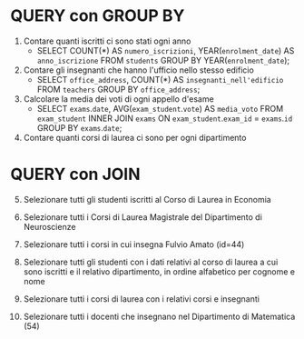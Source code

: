 # QUERY con GROUP BY
1. Contare quanti iscritti ci sono stati ogni anno
    - SELECT COUNT(*) AS `numero_iscrizioni`, YEAR(`enrolment_date`) AS `anno_iscrizione` FROM `students` GROUP BY YEAR(`enrolment_date`);    
2. Contare gli insegnanti che hanno l'ufficio nello stesso edificio
    - SELECT `office_address`, COUNT(*) AS `insegnanti_nell'edificio` FROM `teachers` GROUP BY `office_address`; 
3. Calcolare la media dei voti di ogni appello d'esame
    - SELECT `exams`.`date`, AVG(`exam_student`.`vote`) AS `media_voto` FROM `exam_student` INNER JOIN `exams` ON `exam_student`.`exam_id` = `exams`.`id` GROUP BY `exams`.`date`; 
4. Contare quanti corsi di laurea ci sono per ogni dipartimento


# QUERY con JOIN
5. Selezionare tutti gli studenti iscritti al Corso di Laurea in Economia

6. Selezionare tutti i Corsi di Laurea Magistrale del Dipartimento di
Neuroscienze

7. Selezionare tutti i corsi in cui insegna Fulvio Amato (id=44)

8. Selezionare tutti gli studenti con i dati relativi al corso di laurea a cui
sono iscritti e il relativo dipartimento, in ordine alfabetico per cognome e
nome

9. Selezionare tutti i corsi di laurea con i relativi corsi e insegnanti

10. Selezionare tutti i docenti che insegnano nel Dipartimento di
Matematica (54)

